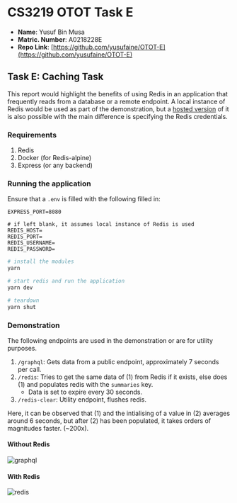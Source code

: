 # CS3219 OTOT Task E

* **Name**: Yusuf Bin Musa
* **Matric. Number**: A0218228E
* **Repo Link**: [https://github.com/yusufaine/OTOT-E](https://github.com/yusufaine/OTOT-E)

## Task E: Caching Task

This report would highlight the benefits of using Redis in an application that frequently reads from a database or a remote endpoint.
A local instance of Redis would be used as part of the demonstration, but a [hosted version](https://redis.com/try-free/) of it is also
possible with the main difference is specifying the Redis credentials.

### Requirements

1. Redis
2. Docker (for Redis-alpine)
3. Express (or any backend)

### Running the application

Ensure that a `.env` is filled with the following filled in:

```
EXPRESS_PORT=8080

# if left blank, it assumes local instance of Redis is used
REDIS_HOST=
REDIS_PORT=
REDIS_USERNAME=
REDIS_PASSWORD=
```


```bash
# install the modules
yarn

# start redis and run the application
yarn dev

# teardown
yarn shut
```

### Demonstration

The following endpoints are used in the demonstration or are for utility purposes.

1. `/graphql`: Gets data from a public endpoint, approximately 7 seconds per call.
2. `/redis`: Tries to get the same data of (1) from Redis if it exists, else does (1) and populates redis with the `summaries` key.
   * Data is set to expire every 30 seconds.
3. `/redis-clear`: Utility endpoint, flushes redis.

Here, it can be observed that (1) and the intialising of a value in (2) averages around 6 seconds, but after (2) has been populated, it
takes orders of magnitudes faster. (~200x). 

#### Without Redis

![graphql](https://i.ibb.co/BfRsc19/image.png)

#### With Redis

![redis](https://i.ibb.co/xSH1KQZ/image.png)

